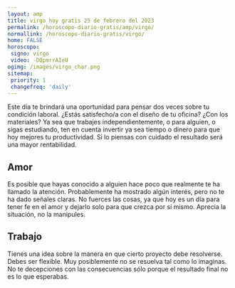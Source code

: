 ```yaml
---
layout: amp
title: virgo hoy gratis 25 de febrero del 2023 
permalink: /horoscopo-diario-gratis/amp/virgo/
normallink: /horoscopo-diario-gratis/virgo/
home: FALSE
horoscopo:
 signo: virgo
 video: -DQpmrrAIeU
ogimg: /images/virgo_char.png
sitemap:
 priority: 1
 changefreq: 'daily'
---
```



Este día te brindará una oportunidad para pensar dos veces sobre tu condición laboral. ¿Estás satisfecho/a con el diseño de tu oficina? ¿Con los materiales? Ya sea que trabajes independientemente, o para alguien, o sigas estudiando, ten en cuenta invertir ya sea tiempo o dinero para que hoy mejores tu productividad. Si lo piensas con cuidado el resultado será una mayor rentabilidad.

## Amor

Es posible que hayas conocido a alguien hace poco que realmente te ha llamado la atención. Probablemente ha mostrado algún interés, pero no te ha dado señales claras. No fuerces las cosas, ya que hoy es un día para tener fe en el amor y dejarlo solo para que crezca por sí mismo. Aprecia la situación, no la manipules.

## Trabajo

Tienes una idea sobre la manera en que cierto proyecto debe resolverse. Debes ser flexible. Muy posiblemente no se resuelva tal como lo imaginas. No te decepciones con las consecuencias sólo porque el resultado final no es lo que esperabas.